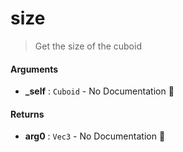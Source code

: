 # size

>  Get the size of the cuboid

#### Arguments

- **\_self** : `Cuboid` \- No Documentation 🚧

#### Returns

- **arg0** : `Vec3` \- No Documentation 🚧